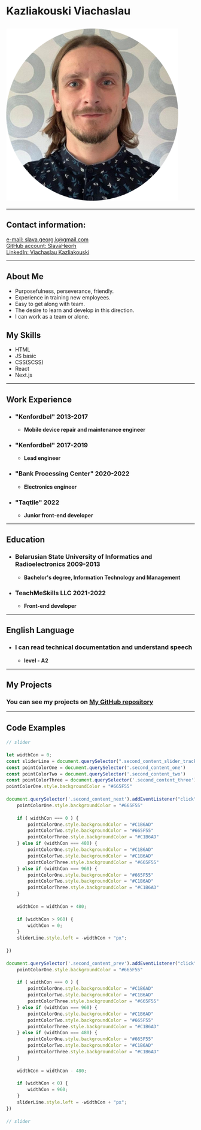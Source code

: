 # Kazliakouski Viachaslau
![Author Photo](51296788.png "Author Photo")
---

---

## **Contact information:**

[e-mail: slava.georg.k@gmail.com](mailto:slava.georg.k@gmail.com "gmail.com") <br>
[GitHub account: SlavaHeorh](https://github.com/SlavaHeorh "GitHub") <br>
[LinkedIn: Viachaslau Kazliakouski](https://www.linkedin.com/in/ViachaslauKazliakouski/ "LinkedIn") <br>

---

## **About Me**

+ Purposefulness, perseverance, friendly.
+ Experience in training new employees.
+ Easy to get along with team.
+ The desire to learn and develop in this direction.
+ I can work as a team or alone.

## **My Skills**

+ HTML
+ JS basic
+ CSS(SCSS)
+ React
+ Next.js

---

## **Work Experience**

*  ### "Kenfordbel" 2013-2017
    + **Mobile device repair and maintenance engineer**
*  ### "Kenfordbel" 2017-2019
    + **Lead engineer**
*  ### "Bank Processing Center" 2020-2022
    + **Electronics engineer**
*  ### "Taqtile" 2022
    + **Junior front-end developer** 

---

## **Education**

*  ### **Belarusian State University of Informatics and Radioelectronics 2009-2013** 
    + **Bachelor's degree, Information Technology and Management**
*  ### **TeachMeSkills LLC 2021-2022**
    + **Front-end developer**

---

## **English Language**

*  ### **I can read technical documentation and understand speech**
    + **level - A2**
---

## **My Projects**
### You can see my projects on [My GitHub repository](https://github.com/SlavaHeorh?tab=repositories "GitHub") <br>

---

## **Code Examples**

```js
// slider

let widthCon = 0;
const sliderLine = document.querySelector(".second_content_slider_track")
const pointColorOne = document.querySelector('.second_content_one')
const pointColorTwo = document.querySelector('.second_content_two')
const pointColorThree = document.querySelector('.second_content_three')
pointColorOne.style.backgroundColor = "#665F55"

document.querySelector('.second_content_next').addEventListener("click", function (){
    pointColorOne.style.backgroundColor = "#665F55"

    if ( widthCon === 0 ) {
        pointColorOne.style.backgroundColor = "#C1B6AD"
        pointColorTwo.style.backgroundColor = "#665F55"
        pointColorThree.style.backgroundColor = "#C1B6AD"
    } else if (widthCon === 480) {
        pointColorOne.style.backgroundColor = "#C1B6AD"
        pointColorTwo.style.backgroundColor = "#C1B6AD"
        pointColorThree.style.backgroundColor = "#665F55"
    } else if (widthCon === 960) {
        pointColorOne.style.backgroundColor = "#665F55"
        pointColorTwo.style.backgroundColor = "#C1B6AD"
        pointColorThree.style.backgroundColor = "#C1B6AD"
    }

    widthCon = widthCon + 480;

    if (widthCon > 960) {
        widthCon = 0;
    }
    sliderLine.style.left = -widthCon + "px";

})

document.querySelector('.second_content_prev').addEventListener("click", function (){
    pointColorOne.style.backgroundColor = "#665F55"

    if ( widthCon === 0 ) {
        pointColorOne.style.backgroundColor = "#C1B6AD"
        pointColorTwo.style.backgroundColor = "#C1B6AD"
        pointColorThree.style.backgroundColor = "#665F55"
    } else if (widthCon === 960) {
        pointColorOne.style.backgroundColor = "#C1B6AD"
        pointColorTwo.style.backgroundColor = "#665F55"
        pointColorThree.style.backgroundColor = "#C1B6AD"
    } else if (widthCon === 480) {
        pointColorOne.style.backgroundColor = "#665F55"
        pointColorTwo.style.backgroundColor = "#C1B6AD"
        pointColorThree.style.backgroundColor = "#C1B6AD"
    }

    widthCon = widthCon - 480;

    if (widthCon < 0) {
        widthCon = 960;
    }
    sliderLine.style.left = -widthCon + "px";
})

// slider

```